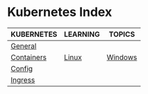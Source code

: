 # Kubernetes Index

|KUBERNETES|LEARNING|TOPICS|
|---|---|---|
|[General](infrastructure/kubernetes/kubernetes-general)|||
|[Containers](infrastructure/kubernetes/kubernetes-containers)|[Linux](infrastructure/kubernetes/kubernetes-containers#linux)|[Windows](infrastructure/kubernetes/kubernetes-containers#windows)|
|[Config](infrastructure/kubernetes/kubernetes-config)|||
|[Ingress](infrastructure/kubernetes/kubernetes-ingress)|||